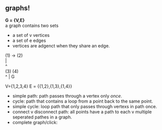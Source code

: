 ## graphs! ##

__G = {V,E}__ <br>
a graph contains two sets <br>
- a set of v vertices
- a set of e edges
- vertices are adgenct when they share an edge.

(1)  ->   (2)     <br>
 |  \
 ^    \
(3)     (4)     <br>
     ^
     |
     G

V={1,2,3,4}
E = {{1,2},{1,3},{1,4}}

* simple path: path passes through a vertex only *once*.
* cycle: path that contains a loop from a point back to the same point.
* simple cycle: loop path that only passes through vertexs in path once.
* connect v disconnect path: all points have a path to each v multiple seperated pathes in a graph.
* complete graph/click: 